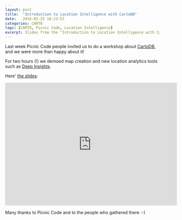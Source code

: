 ```yaml
---
layout: post
title:  "Introduction to Location Intelligence with CartoDB"
date:   2016-05-25 16:23:57
categories: CARTO
tags: [CARTO, Picnic Code, Location Intelligence]
excerpt: Slides from the "Introduction to Location Intelligence with CartoDB" talk at Picnic Code 2016.
---
```


Last week Picnic Code people invited us to do a workshop about [CartoDB](https://www.cartodb.com), and we were more than happy about it!

For two hours (!) we demoed map creation and new location analytics tools such as [Deep Insights](https://cartodb.com/deep-insights/).

Here' [the slides](https://juanignaciosl.github.io/cartodb-picniccode16-slides/#/intro):

<iframe width="560" height="400" src="https://juanignaciosl.github.io/cartodb-picniccode16-slides/#/intro" frameborder="0" allowfullscreen></iframe>

Many thanks to Picnic Code and to the people who gathered there :-)
